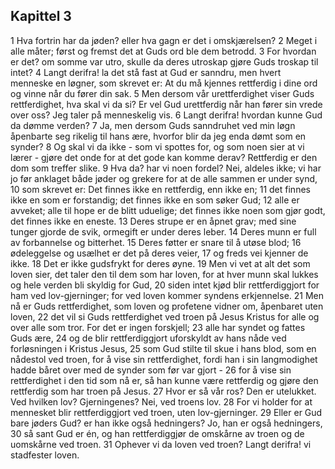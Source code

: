 ## Kapittel 3

1 Hva fortrin har da jøden? eller hva gagn er det i omskjærelsen?
2 Meget i alle måter; først og fremst det at Guds ord ble dem betrodd.
3 For hvordan er det? om somme var utro, skulle da deres utroskap gjøre Guds troskap til intet?
4 Langt derifra! la det stå fast at Gud er sanndru, men hvert menneske en løgner, som skrevet er: At du må kjennes rettferdig i dine ord og vinne når du fører din sak.
5 Men dersom vår urettferdighet viser Guds rettferdighet, hva skal vi da si? Er vel Gud urettferdig når han fører sin vrede over oss? Jeg taler på menneskelig vis.
6 Langt derifra! hvordan kunne Gud da dømme verden?
7 Ja, men dersom Guds sanndruhet ved min løgn åpenbarte seg rikelig til hans ære, hvorfor blir da jeg enda dømt som en synder?
8 Og skal vi da ikke - som vi spottes for, og som noen sier at vi lærer - gjøre det onde for at det gode kan komme derav? Rettferdig er den dom som treffer slike.
9 Hva da? har vi noen fordel? Nei, aldeles ikke; vi har jo før anklaget både jøder og grekere for at de alle sammen er under synd,
10 som skrevet er: Det finnes ikke en rettferdig, enn ikke en;
11 det finnes ikke en som er forstandig; det finnes ikke en som søker Gud;
12 alle er avveket; alle til hope er de blitt uduelige; det finnes ikke noen som gjør godt, det finnes ikke en eneste.
13 Deres strupe er en åpnet grav; med sine tunger gjorde de svik, ormegift er under deres leber.
14 Deres munn er full av forbannelse og bitterhet.
15 Deres føtter er snare til å utøse blod;
16 ødeleggelse og usælhet er det på deres veier,
17 og freds vei kjenner de ikke.
18 Det er ikke gudsfrykt for deres øyne.
19 Men vi vet at alt det som loven sier, det taler den til dem som har loven, for at hver munn skal lukkes og hele verden bli skyldig for Gud,
20 siden intet kjød blir rettferdiggjort for ham ved lov-gjerninger; for ved loven kommer syndens erkjennelse.
21 Men nå er Guds rettferdighet, som loven og profetene vidner om, åpenbaret uten loven,
22 det vil si Guds rettferdighet ved troen på Jesus Kristus for alle og over alle som tror. For det er ingen forskjell;
23 alle har syndet og fattes Guds ære,
24 og de blir rettferdiggjort uforskyldt av hans nåde ved forløsningen i Kristus Jesus,
25 som Gud stilte til skue i hans blod, som en nådestol ved troen, for å vise sin rettferdighet, fordi han i sin langmodighet hadde båret over med de synder som før var gjort -
26 for å vise sin rettferdighet i den tid som nå er, så han kunne være rettferdig og gjøre den rettferdig som har troen på Jesus.
27 Hvor er så vår ros? Den er utelukket. Ved hvilken lov? Gjerningenes? Nei, ved troens lov.
28 For vi holder for at mennesket blir rettferdiggjort ved troen, uten lov-gjerninger.
29 Eller er Gud bare jøders Gud? er han ikke også hedningers? Jo, han er også hedningers,
30 så sant Gud er én, og han rettferdiggjør de omskårne av troen og de uomskårne ved troen.
31 Ophever vi da loven ved troen? Langt derifra! vi stadfester loven.
